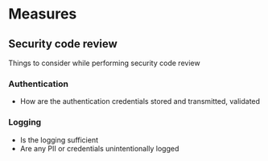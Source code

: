 # Measures

## Security code review
Things to consider while performing security code review

### Authentication
* How are the authentication credentials stored and transmitted, validated
  
### Logging
* Is the logging sufficient
* Are any PII or credentials unintentionally logged
